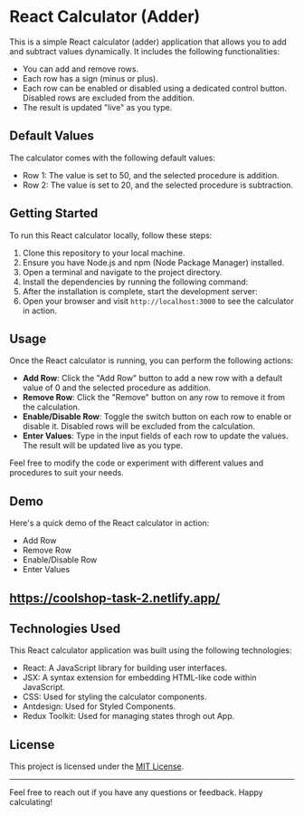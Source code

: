 # React Calculator (Adder)

This is a simple React calculator (adder) application that allows you to add and subtract values dynamically. It includes the following functionalities:

- You can add and remove rows.
- Each row has a sign (minus or plus).
- Each row can be enabled or disabled using a dedicated control button. Disabled rows are excluded from the addition.
- The result is updated "live" as you type.

## Default Values

The calculator comes with the following default values:

- Row 1: The value is set to 50, and the selected procedure is addition.
- Row 2: The value is set to 20, and the selected procedure is subtraction.

## Getting Started

To run this React calculator locally, follow these steps:

1. Clone this repository to your local machine.
2. Ensure you have Node.js and npm (Node Package Manager) installed.
3. Open a terminal and navigate to the project directory.
4. Install the dependencies by running the following command:
5. After the installation is complete, start the development server:
6. Open your browser and visit `http://localhost:3000` to see the calculator in action.

## Usage

Once the React calculator is running, you can perform the following actions:

- **Add Row**: Click the "Add Row" button to add a new row with a default value of 0 and the selected procedure as addition.
- **Remove Row**: Click the "Remove" button on any row to remove it from the calculation.
- **Enable/Disable Row**: Toggle the switch button on each row to enable or disable it. Disabled rows will be excluded from the calculation.
- **Enter Values**: Type in the input fields of each row to update the values. The result will be updated live as you type.

Feel free to modify the code or experiment with different values and procedures to suit your needs.
## Demo

Here's a quick demo of the React calculator in action:

- Add Row
- Remove Row
- Enable/Disable Row
- Enter Values

## https://coolshop-task-2.netlify.app/
## Technologies Used

This React calculator application was built using the following technologies:

- React: A JavaScript library for building user interfaces.
- JSX: A syntax extension for embedding HTML-like code within JavaScript.
- CSS: Used for styling the calculator components.
- Antdesign: Used for Styled Components.
- Redux Toolkit: Used for managing states throgh out App.

## License

This project is licensed under the [MIT License](LICENSE).

---

Feel free to reach out if you have any questions or feedback. Happy calculating!